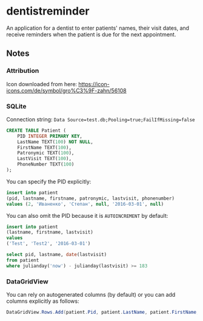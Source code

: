 # dentistreminder
An application for a dentist to enter patients' names, their visit dates, and receive reminders when the patient is due for the next appointment.

## Notes

### Attribution

Icon downloaded from here:
https://icon-icons.com/de/symbol/gro%C3%9F-zahn/56108

### SQLite

Connection string: 
`Data Source=test.db;Pooling=true;FailIfMissing=false`


```sql
CREATE TABLE Patient (
	PID INTEGER PRIMARY KEY,
	LastName TEXT(100) NOT NULL,
	FirstName TEXT(100),
	Patronymic TEXT(100),
	LastVisit TEXT(100),
	PhoneNumber TEXT(100)
);
```

You can specify the PID explicitly:

```sql
insert into patient
(pid, lastname, firstname, patronymic, lastvisit, phonenumber)
values (2, 'Иваненко', 'Степан', null, '2016-03-01', null)
```

You can also omit the PID because it is `AUTOINCREMENT` by default:

```sql
insert into patient
(lastname, firstname, lastvisit)
values 
('Test', 'Test2', '2016-03-01')
```


```sql
select pid, lastname, date(lastvisit)
from patient
where julianday('now') - julianday(lastvisit) >= 183
```

### DataGridView

You can rely on autogenerated columns (by default) or you can add columns explicitly as follows:

```csharp
DataGridView.Rows.Add(patient.Pid, patient.LastName, patient.FirstName,patient.Patronymic, patient.PhoneNumber);
```